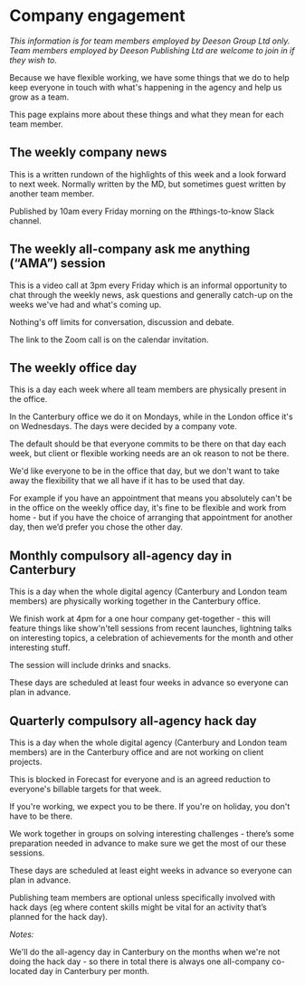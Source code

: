 # Company engagement

_This information is for team members employed by Deeson Group Ltd only. Team members employed by Deeson Publishing Ltd are welcome to join in if they wish to._

Because we have flexible working, we have some things that we do to help keep everyone in touch with what's happening in the agency and help us grow as a team.

This page explains more about these things and what they mean for each team member.


## The weekly company news 

This is a written rundown of the highlights of this week and a look forward to next week. Normally written by the MD, but sometimes guest written by another team member.

Published by 10am every Friday morning on the #things-to-know Slack channel.

## The weekly all-company ask me anything (“AMA”) session 

This is a video call at 3pm every Friday which is an informal opportunity to chat through the weekly news, ask questions and generally catch-up on the weeks we've had and what's coming up.

Nothing's off limits for conversation, discussion and debate.

The link to the Zoom call is on the calendar invitation.

## The weekly office day 

This is a day each week where all team members are physically present in the office. 

In the Canterbury office we do it on Mondays, while in the London office it's on Wednesdays. The days were decided by a company vote.

The default should be that everyone commits to be there on that day each week, but client or flexible working needs are an ok reason to not be there.

We'd like everyone to be in the office that day, but we don't want to take away the flexibility that we all have if it has to be used that day. 

For example if you have an appointment that means you absolutely can't be in the office on the weekly office day, it's fine to be flexible and work from home - but if you have the choice of arranging that appointment for another day, then we’d prefer you chose the other day.

## Monthly compulsory all-agency day in Canterbury

This is a day when the whole digital agency (Canterbury and London team members) are physically working together in the Canterbury office. 

We finish work at 4pm for a one hour company get-together - this will feature things like show'n'tell sessions from recent launches, lightning talks on interesting topics, a celebration of achievements for the month and other interesting stuff. 

The session will include drinks and snacks. 

These days are scheduled at least four weeks in advance so everyone can plan in advance.

## Quarterly compulsory all-agency hack day

This is a day when the whole digital agency (Canterbury and London team members) are in the Canterbury office and are not working on client projects. 

This is blocked in Forecast for everyone and is an agreed reduction to everyone's billable targets for that week. 

If you're working, we expect you to be there. If you're on holiday, you don't have to be there.

We work together in groups on solving interesting challenges - there’s some preparation needed in advance to make sure we get the most of our these sessions.

These days are scheduled at least eight weeks in advance so everyone can plan in advance.

Publishing team members are optional unless specifically involved with hack days (eg where content skills might be vital for an activity that’s planned for the hack day).

_Notes:_

We'll do the all-agency day in Canterbury on the months when we're not doing the hack day - so there in total there is always one all-company co-located day in Canterbury per month.

